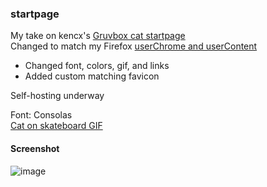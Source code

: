 ### startpage

My take on kencx's [Gruvbox cat startpage](https://github.com/kencx/startpage)\
Changed to match my Firefox [userChrome and userContent](https://github.com/aetizazsameer/userChrome-userContent)
- Changed font, colors, gif, and links
- Added custom matching favicon

Self-hosting underway

Font: Consolas\
[Cat on skateboard GIF](https://user-images.githubusercontent.com/67237406/155903338-ebaed64b-a31c-4324-bb13-3a4c1953795a.gif)

#### Screenshot
![image](https://user-images.githubusercontent.com/67237406/155903815-9cc594c9-b13b-464e-83de-fcadd82ae0d7.png)

